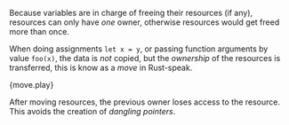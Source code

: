 Because variables are in charge of freeing their resources (if any), resources
can only have *one* owner, otherwise resources would get freed more than once.

When doing assignments `let x = y`, or passing function arguments by value
`foo(x)`, the data is *not* copied, but the *ownership* of the resources is
transferred, this is know as a *move* in Rust-speak.

{move.play}

After moving resources, the previous owner loses access to the resource. This
avoids the creation of *dangling pointers*.
